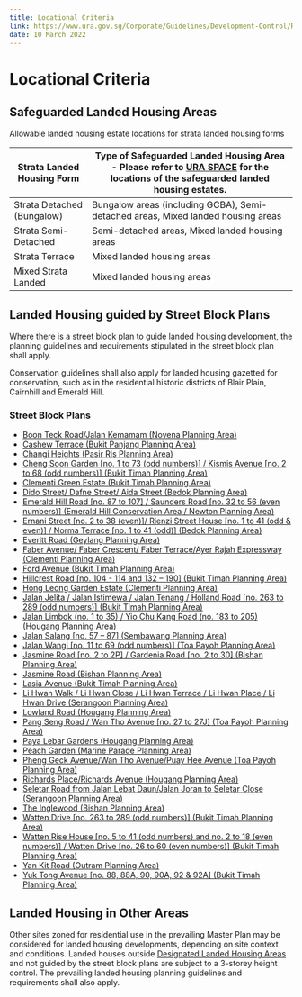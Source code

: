 ```yaml
---
title: Locational Criteria
link: https://www.ura.gov.sg/Corporate/Guidelines/Development-Control/Residential/Strata-Landed-Housing/Locational-Criteria
date: 10 March 2022
---
```


# Locational Criteria

## Safeguarded Landed Housing Areas

Allowable landed housing estate locations for strata landed housing forms

| Strata Landed Housing Form | Type of Safeguarded Landed Housing Area - Please refer to [URA SPACE](https://www.ura.gov.sg/maps/index.html?service=CTRLPLAN) for the locations of the safeguarded landed housing estates. |
| -------------------------- | ------------------------------------------------------------------------------------------------------------------------------------------------------------------------------------------- |
| Strata Detached (Bungalow) | Bungalow areas (including GCBA), Semi-detached areas, Mixed landed housing areas                                                                                                            |
| Strata Semi-Detached       | Semi-detached areas, Mixed landed housing areas                                                                                                                                             |
| Strata Terrace             | Mixed landed housing areas                                                                                                                                                                  |
| Mixed Strata Landed        | Mixed landed housing areas                                                                                                                                                                  |

## Landed Housing guided by Street Block Plans

Where there is a street block plan to guide landed housing development, the planning guidelines and requirements stipulated in the street block plan shall apply.

Conservation guidelines shall also apply for landed housing gazetted for conservation, such as in the residential historic districts of Blair Plain, Cairnhill and Emerald Hill.

### Street Block Plans

- [Boon Teck Road/Jalan Kemamam (Novena Planning Area)](https://www.ura.gov.sg/-/media/Corporate/Guidelines/Development-control/Street-Block-Plans/Boon-Teck-Road_Jalan-Kemamam.pdf)
- [Cashew Terrace (Bukit Panjang Planning Area)](https://www.ura.gov.sg/-/media/Corporate/Guidelines/Development-control/Street-Block-Plans/Cashew-Terrace.pdf)
- [Changi Heights (Pasir Ris Planning Area)](https://www.ura.gov.sg/-/media/Corporate/Guidelines/Development-control/Street-Block-Plans/Changi-Heights.pdf)
- [Cheng Soon Garden [no. 1 to 73 (odd numbers)] / Kismis Avenue [no. 2 to 68 (odd numbers)] (Bukit Timah Planning Area)](https://www.ura.gov.sg/-/media/Corporate/Guidelines/Development-control/Street-Block-Plans/Cheng-Soon-Garden-Kismis-Avenue.pdf)
- [Clementi Green Estate (Bukit Timah Planning Area)](https://www.ura.gov.sg/-/media/Corporate/Guidelines/Development-control/Street-Block-Plans/Clementi-Green-Estate.pdf)
- [Dido Street/ Dafne Street/ Aida Street (Bedok Planning Area)](https://www.ura.gov.sg/-/media/Corporate/Guidelines/Development-control/Street-Block-Plans/Dido-Street-Dafne-Street-Aida-Street.pdf)
- [Emerald Hill Road [no. 87 to 107] / Saunders Road [no. 32 to 56 (even numbers)] (Emerald Hill Conservation Area / Newton Planning Area)](https://www.ura.gov.sg/-/media/Corporate/Guidelines/Development-control/Street-Block-Plans/Emerald-Hill-Road-Saunders-Road.pdf)
- [Ernani Street [no. 2 to 38 (even)]/ Rienzi Street House [no. 1 to 41 (odd & even)] / Norma Terrace [no. 1 to 41 (odd)] (Bedok Planning Area)](https://www.ura.gov.sg/-/media/Corporate/Guidelines/Development-control/Street-Block-Plans/Ernani-Street-Rienzi-Street.pdf)
- [Everitt Road (Geylang Planning Area)](https://www.ura.gov.sg/-/media/Corporate/Guidelines/Development-control/Street-Block-Plans/Everitt-Road.pdf)
- [Faber Avenue/ Faber Crescent/ Faber Terrace/Ayer Rajah Expressway (Clementi Planning Area)](https://www.ura.gov.sg/-/media/Corporate/Guidelines/Development-control/Street-Block-Plans/Faber-Avenue_Faber-Crescent_Faber-Terrace_Ayer-Rajah-Expressway.pdf)
- [Ford Avenue (Bukit Timah Planning Area)](https://www.ura.gov.sg/-/media/Corporate/Guidelines/Development-control/Street-Block-Plans/Ford-Avenue.pdf)
- [Hillcrest Road [no. 104 - 114 and 132 – 190] (Bukit Timah Planning Area)](https://www.ura.gov.sg/-/media/Corporate/Guidelines/Development-control/Street-Block-Plans/Hillcrest-Road.pdf)
- [Hong Leong Garden Estate (Clementi Planning Area)](https://www.ura.gov.sg/-/media/Corporate/Guidelines/Development-control/Street-Block-Plans/Hong-Leong-Garden-Estate.pdf)
- [Jalan Jelita / Jalan Istimewa / Jalan Tenang / Holland Road [no. 263 to 289 (odd numbers)] (Bukit Timah Planning Area)](https://www.ura.gov.sg/-/media/Corporate/Guidelines/Development-control/Street-Block-Plans/Jalan-Jelita-Jalan-Istimewa-Jalan-Tenang-Holland-Road.pdf)
- [Jalan Limbok (no. 1 to 35) / Yio Chu Kang Road (no. 183 to 205)(Hougang Planning Area)](https://www.ura.gov.sg/-/media/Corporate/Guidelines/Development-control/Street-Block-Plans/Jalan-Limbok-Yio-Chu-Kang-Road.pdf)
- [Jalan Salang [no. 57 – 87] (Sembawang Planning Area)](https://www.ura.gov.sg/-/media/Corporate/Guidelines/Development-control/Street-Block-Plans/Jalan-Salang.pdf)
- [Jalan Wangi [no. 11 to 69 (odd numbers)] (Toa Payoh Planning Area)](https://www.ura.gov.sg/-/media/Corporate/Guidelines/Development-control/Street-Block-Plans/Jalan-Wangi.pdf)
- [Jasmine Road [no. 2 to 2P] / Gardenia Road [no. 2 to 30] (Bishan Planning Area)](https://www.ura.gov.sg/-/media/Corporate/Guidelines/Development-control/Street-Block-Plans/Jasmine-Road-Gardenia-Road.pdf)
- [Jasmine Road (Bishan Planning Area)](https://www.ura.gov.sg/-/media/Corporate/Guidelines/Development-control/Street-Block-Plans/Jasmine-Road.pdf)
- [Lasia Avenue (Bukit Timah Planning Area)](https://www.ura.gov.sg/-/media/Corporate/Guidelines/Development-control/Street-Block-Plans/Lasia-Avenue.pdf)
- [Li Hwan Walk / Li Hwan Close / Li Hwan Terrace / Li Hwan Place / Li Hwan Drive (Serangoon Planning Area)](https://www.ura.gov.sg/-/media/Corporate/Guidelines/Development-control/Street-Block-Plans/Along-Li-Hwan-Walk-Li-Hwan-Close-Li-Hwan-Terrace-Li-Hwan-Place--Li-Hwan-Drive.pdf)
- [Lowland Road (Hougang Planning Area)](https://www.ura.gov.sg/-/media/Corporate/Guidelines/Development-control/Street-Block-Plans/Lowland-Road.pdf)
- [Pang Seng Road / Wan Tho Avenue [no. 27 to 27J] (Toa Payoh Planning Area)](https://www.ura.gov.sg/-/media/Corporate/Guidelines/Development-control/Street-Block-Plans/Pang-Seng-Road-Wan-Tho-Avenue.pdf)
- [Paya Lebar Gardens (Hougang Planning Area)](https://www.ura.gov.sg/-/media/Corporate/Guidelines/Development-control/Street-Block-Plans/Paya-Lebar-Gardens.pdf)
- [Peach Garden (Marine Parade Planning Area)](https://www.ura.gov.sg/-/media/Corporate/Guidelines/Development-control/Street-Block-Plans/Peach-Garden.pdf)
- [Pheng Geck Avenue/Wan Tho Avenue/Puay Hee Avenue (Toa Payoh Planning Area)](https://www.ura.gov.sg/-/media/Corporate/Guidelines/Development-control/Street-Block-Plans/Pheng-Geck-Avenue_Wan-Tho-Avenue_Puay-Hee-Avenue.pdf)
- [Richards Place/Richards Avenue (Hougang Planning Area)](https://www.ura.gov.sg/-/media/Corporate/Guidelines/Development-control/Street-Block-Plans/Richards-Place_Richards-Avenue.pdf)
- [Seletar Road from Jalan Lebat Daun/Jalan Joran to Seletar Close (Serangoon Planning Area)](https://www.ura.gov.sg/-/media/Corporate/Guidelines/Development-control/Street-Block-Plans/Along-Seletar-Road-from-Jalan-Lebat-Daun_Jalan-Joran-to-Seletar-Close.pdf)
- [The Inglewood (Bishan Planning Area)](https://www.ura.gov.sg/Corporate/Data/circulars/2018/Nov/dc18-10)
- [Watten Drive [no. 263 to 289 (odd numbers)] (Bukit Timah Planning Area)](https://www.ura.gov.sg/-/media/Corporate/Guidelines/Development-control/Street-Block-Plans/Watten-Drive.pdf)
- [Watten Rise House [no. 5 to 41 (odd numbers) and no. 2 to 18 (even numbers)] / Watten Drive [no. 26 to 60 (even numbers)] (Bukit Timah Planning Area)](https://www.ura.gov.sg/-/media/Corporate/Guidelines/Development-control/Street-Block-Plans/Watten-Rise.pdf)
- [Yan Kit Road (Outram Planning Area)](https://www.ura.gov.sg/-/media/Corporate/Guidelines/Development-control/Street-Block-Plans/Yan-Kit-Road.pdf)
- [Yuk Tong Avenue [no. 88, 88A, 90, 90A, 92 & 92A] (Bukit Timah Planning Area)](https://www.ura.gov.sg/-/media/Corporate/Guidelines/Development-control/Street-Block-Plans/Yuk-Tong-Avenue.pdf)

## Landed Housing in Other Areas

Other sites zoned for residential use in the prevailing Master Plan may be considered for landed housing developments, depending on site context and conditions. Landed houses outside [Designated Landed Housing Areas](https://www.ura.gov.sg/maps/index.html?service=CTRLPLAN) and not guided by the street block plans are subject to a 3-storey height control. The prevailing landed housing planning guidelines and requirements shall also apply.
